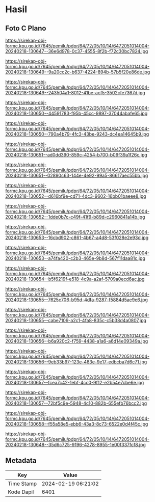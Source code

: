 # Hasil

## Foto C Plano

https://sirekap-obj-formc.kpu.go.id/7645/pemilu/pdpr/64/72/05/10/14/6472051014004-20240218-130647--36e6d978-0c37-4555-8f2b-f72c30bc7824.jpg

https://sirekap-obj-formc.kpu.go.id/7645/pemilu/pdpr/64/72/05/10/14/6472051014004-20240218-130649--9a20cc2c-b637-4224-894b-57b5f20e86de.jpg

https://sirekap-obj-formc.kpu.go.id/7645/pemilu/pdpr/64/72/05/10/14/6472051014004-20240218-130649--243504a1-8012-41be-acf5-3502cfe7367d.jpg

https://sirekap-obj-formc.kpu.go.id/7645/pemilu/pdpr/64/72/05/10/14/6472051014004-20240218-130650--44591783-f95b-45cc-9897-37044abafe65.jpg

https://sirekap-obj-formc.kpu.go.id/7645/pemilu/pdpr/64/72/05/10/14/6472051014004-20240218-130650--790a4b79-4fc3-43be-9243-dc4ea14645b9.jpg

https://sirekap-obj-formc.kpu.go.id/7645/pemilu/pdpr/64/72/05/10/14/6472051014004-20240218-130651--ad0dd390-859c-4254-b700-b09f39a1f26c.jpg

https://sirekap-obj-formc.kpu.go.id/7645/pemilu/pdpr/64/72/05/10/14/6472051014004-20240218-130651--02890c63-144e-4e92-99a5-86617aec55bb.jpg

https://sirekap-obj-formc.kpu.go.id/7645/pemilu/pdpr/64/72/05/10/14/6472051014004-20240218-130652--d616bf9e-cd71-4dc3-9602-16bb01baeee8.jpg

https://sirekap-obj-formc.kpu.go.id/7645/pemilu/pdpr/64/72/05/10/14/6472051014004-20240218-130652--1dde0b7c-c49f-41f9-b89d-c2960841a14b.jpg

https://sirekap-obj-formc.kpu.go.id/7645/pemilu/pdpr/64/72/05/10/14/6472051014004-20240218-130653--16cbd902-c861-4b67-a4d8-53f028e2e93d.jpg

https://sirekap-obj-formc.kpu.go.id/7645/pemilu/pdpr/64/72/05/10/14/6472051014004-20240218-130653--a74fa420-c2b3-465e-9b8d-567f11daa81c.jpg

https://sirekap-obj-formc.kpu.go.id/7645/pemilu/pdpr/64/72/05/10/14/6472051014004-20240218-130654--b5f6219f-e518-4c9a-a2af-5709a0ecd6ac.jpg

https://sirekap-obj-formc.kpu.go.id/7645/pemilu/pdpr/64/72/05/10/14/6472051014004-20240218-130655--7625c706-b95d-4dfa-9287-f5884d5ae9e6.jpg

https://sirekap-obj-formc.kpu.go.id/7645/pemilu/pdpr/64/72/05/10/14/6472051014004-20240218-130655--cabe7109-a2c1-4fa8-835c-c5b38d4a0807.jpg

https://sirekap-obj-formc.kpu.go.id/7645/pemilu/pdpr/64/72/05/10/14/6472051014004-20240218-130656--b6a920c2-f759-4438-a1a6-a6d14e09349a.jpg

https://sirekap-obj-formc.kpu.go.id/7645/pemilu/pdpr/64/72/05/10/14/6472051014004-20240218-130656--9eb33b97-123e-483e-9e17-edbcba7d6c71.jpg

https://sirekap-obj-formc.kpu.go.id/7645/pemilu/pdpr/64/72/05/10/14/6472051014004-20240218-130657--fcea7c42-1ebf-4cc0-9f12-e2b54e7cbe6e.jpg

https://sirekap-obj-formc.kpu.go.id/7645/pemilu/pdpr/64/72/05/10/14/6472051014004-20240218-130657--72bf5c9e-5948-4c10-882b-655efb76bcc2.jpg

https://sirekap-obj-formc.kpu.go.id/7645/pemilu/pdpr/64/72/05/10/14/6472051014004-20240218-130658--f55a58e5-ebb6-43a3-8c73-6522e0d4f45c.jpg

https://sirekap-obj-formc.kpu.go.id/7645/pemilu/pdpr/64/72/05/10/14/6472051014004-20240218-130648--35d6c725-9196-4278-8955-1e00f337fcf8.jpg


## Metadata

| Key        | Value               |
| ---------- | ------------------- |
| Time Stamp | 2024-02-19 06:21:02 |
| Kode Dapil | 6401                |



